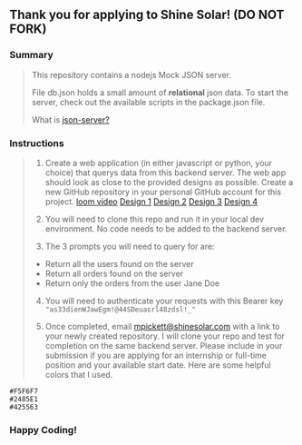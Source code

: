 ## Thank you for applying to Shine Solar! **(DO NOT FORK)**

### Summary

> This repository contains a nodejs Mock JSON server. 
> 
> File db.json holds a small amount of **relational** json data.
> To start the server, check out the available scripts in the package.json file.
>
> What is [json-server?](https://github.com/typicode/json-server)


### Instructions 

> 1. Create a web application (in either javascript or python, your choice) that querys data from this backend server. The web app should look as close to the provided designs as possible. Create a new GitHub repository in your personal GitHub account for this project. 
    [loom video](https://www.loom.com/share/e5f4a6dbc5bc43c19cfb277d1782c48f)
> [Design 1](https://storage.googleapis.com/flex-icons/tech-challenge-screenshots/tech-challenge-1.png)
> [Design 2](https://storage.googleapis.com/flex-icons/tech-challenge-screenshots/tech-challenge-2.png)
> [Design 3](https://storage.googleapis.com/flex-icons/tech-challenge-screenshots/tech-challenge-3.png)
> [Design 4](https://storage.googleapis.com/flex-icons/tech-challenge-screenshots/tech-challenge-4.png)
> 
> 2. You will need to clone this repo and run it in your local dev environment. No code needs to be added to the backend server.
>
> 3. The 3 prompts you will need to query for are:
> - Return all the users found on the server
> - Return all orders found on the server
> - Return only the orders from the user Jane Doe
>
> 4. You will need to authenticate your requests with this Bearer key ``` "as33dienWJawEgm!@44SDeuasrl48zdsl!_" ```
>
> 5. Once completed, email mpickett@shinesolar.com with a link to your newly created repository. I will clone your repo and test for completion on the same backend server. Please include in your submission if you are applying for an internship or full-time position and your available start date. 
> Here are some helpful colors that I used.

```
#F5F6F7
#2485E1
#425563
```

### Happy Coding!
